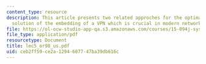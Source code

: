 ```yaml
---
content_type: resource
description: This article presents two related approches for the optimal computational
  solution of the embedding of a VPN which is crucial in modern network planning.
file: https://ol-ocw-studio-app-qa.s3.amazonaws.com/courses/15-094j-systems-optimization-models-and-computation-sma-5223-spring-2004/ceb2ff59ce2a1294607747ba39db616c_lec5_or98_us.pdf
file_type: application/pdf
resourcetype: Document
title: lec5_or98_us.pdf
uid: ceb2ff59-ce2a-1294-6077-47ba39db616c
---
```

